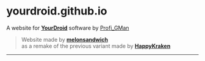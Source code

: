 # yourdroid.github.io
A website for [**YourDroid**](https://github.com/YourDroid/YourDroid) software by [Profi_GMan](https://github.com/ProfiGMan)

> Website made by [**melonsandwich**](https://github.com/melonsandwich)  
> as a remake of the previous variant made by [**HappyKraken**](https://github.com/HappyKraken)

----------------
